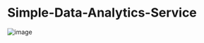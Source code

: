 # Simple-Data-Analytics-Service


![image](https://github.com/KimJinung/Simple-Data-Analytics-Service/assets/111354195/2fa25579-b4ff-4ffe-aa93-fb5c40b70da5)
